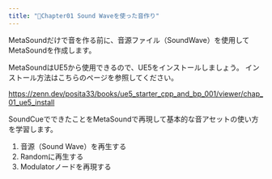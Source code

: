 ```yaml
---
title: "🔽Chapter01 Sound Waveを使った音作り"
---
```


MetaSoundだけで音を作る前に、音源ファイル（SoundWave）を使用してMetaSoundを作成します。

MetaSoundはUE5から使用できるので、UE5をインストールしましょう。
インストール方法はこちらのページを参照してください。

https://zenn.dev/posita33/books/ue5_starter_cpp_and_bp_001/viewer/chap_01_ue5_install

SoundCueでできたことをMetaSoundで再現して基本的な音アセットの使い方を学習します。

1. 音源（Sound Wave）を再生する
2. Randomに再生する
3. Modulatorノードを再現する